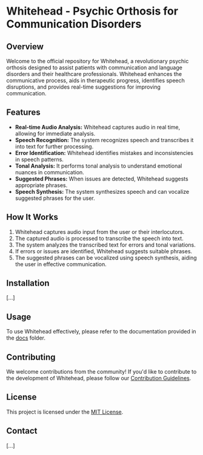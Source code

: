 # Whitehead - Psychic Orthosis for Communication Disorders

## Overview

Welcome to the official repository for Whitehead, a revolutionary psychic orthosis designed to assist patients with communication and language disorders and their healthcare professionals. Whitehead enhances the communicative process, aids in therapeutic progress, identifies speech disruptions, and provides real-time suggestions for improving communication.

## Features

- **Real-time Audio Analysis:** Whitehead captures audio in real time, allowing for immediate analysis.
- **Speech Recognition:** The system recognizes speech and transcribes it into text for further processing.
- **Error Identification:** Whitehead identifies mistakes and inconsistencies in speech patterns.
- **Tonal Analysis:** It performs tonal analysis to understand emotional nuances in communication.
- **Suggested Phrases:** When issues are detected, Whitehead suggests appropriate phrases.
- **Speech Synthesis:** The system synthesizes speech and can vocalize suggested phrases for the user.

## How It Works

1. Whitehead captures audio input from the user or their interlocutors.
2. The captured audio is processed to transcribe the speech into text.
3. The system analyzes the transcribed text for errors and tonal variations.
4. If errors or issues are identified, Whitehead suggests suitable phrases.
5. The suggested phrases can be vocalized using speech synthesis, aiding the user in effective communication.

## Installation

[...]

## Usage

To use Whitehead effectively, please refer to the documentation provided in the [docs](docs/) folder.

## Contributing

We welcome contributions from the community! If you'd like to contribute to the development of Whitehead, please follow our [Contribution Guidelines](CONTRIBUTING.md).

## License

This project is licensed under the [MIT License](LICENSE).

## Contact

[...]

